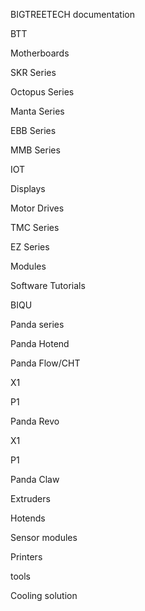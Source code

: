BIGTREETECH documentation

BTT

Motherboards

SKR Series

Octopus Series

Manta Series

EBB Series

MMB Series

IOT

Displays

Motor Drives

TMC Series

EZ Series

Modules

Software Tutorials

BIQU

Panda series

Panda Hotend

Panda Flow/CHT

X1

P1

Panda Revo

X1

P1

Panda Claw

Extruders

Hotends

Sensor modules

Printers

tools

Cooling solution

